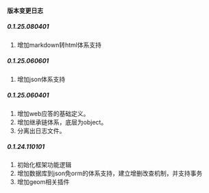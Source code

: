 #### 版本变更日志
##### 0.1.25.080401
1. 增加markdown转html体系支持

##### 0.1.25.060601
1. 增加json体系支持

##### 0.1.25.060401
1. 增加web应答的基础定义。
2. 增加继承链体系，底层为object。
3. 分离出日志文件。

##### 0.1.24.110101
1. 初始化框架功能逻辑
2. 增加数据库到json免orm的体系支持，建立增删改查机制，并支持事务
3. 增加geom相关插件


